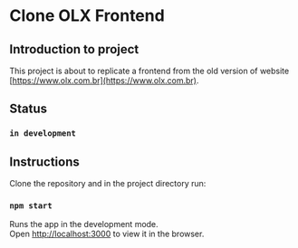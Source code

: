 # Clone OLX Frontend

## Introduction to project

This project is about to replicate a frontend from the old version of website [https://www.olx.com.br](https://www.olx.com.br).

## Status 

### `in development`

## Instructions

Clone the repository and in the project directory run:

### `npm start`

Runs the app in the development mode.\
Open [http://localhost:3000](http://localhost:3000) to view it in the browser.